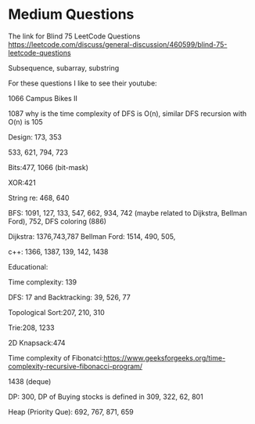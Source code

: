 # Medium Questions


The link for Blind 75 LeetCode Questions
https://leetcode.com/discuss/general-discussion/460599/blind-75-leetcode-questions

Subsequence, subarray, substring

For these questions I like to see their youtube:

1066 Campus Bikes II

1087 why is the time complexity of DFS is O(n), similar DFS recursion with O(n) is 105

Design: 173, 353

533, 621, 794, 723

Bits:477, 1066 (bit-mask)

XOR:421

String re: 468, 640

BFS: 1091, 127, 133, 547, 662, 934, 742 (maybe related to Dijkstra, Bellman Ford), 752, DFS coloring (886)

Dijkstra: 1376,743,787  Bellman Ford: 1514, 490, 505, 

c++: 1366, 1387, 139, 142, 1438

Educational:

Time complexity: 139

DFS: 17 and Backtracking: 39, 526, 77

Topological Sort:207, 210, 310

Trie:208, 1233

2D Knapsack:474

Time complexity of Fibonatci:https://www.geeksforgeeks.org/time-complexity-recursive-fibonacci-program/

1438 (deque)

DP: 300, DP of Buying stocks is defined in 309, 322, 62, 801

Heap (Priority Que): 692, 767, 871, 659


